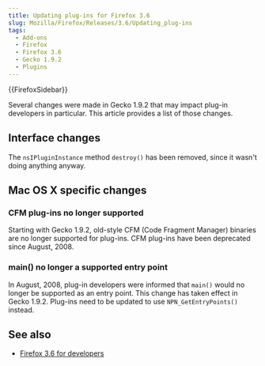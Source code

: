 ```yaml
---
title: Updating plug-ins for Firefox 3.6
slug: Mozilla/Firefox/Releases/3.6/Updating_plug-ins
tags:
  - Add-ons
  - Firefox
  - Firefox 3.6
  - Gecko 1.9.2
  - Plugins
---
```

{{FirefoxSidebar}}

Several changes were made in Gecko 1.9.2 that may impact plug-in developers in particular. This article provides a list of those changes.

## Interface changes

The `nsIPluginInstance` method `destroy()` has been removed, since it wasn't doing anything anyway.

## Mac OS X specific changes

### CFM plug-ins no longer supported

Starting with Gecko 1.9.2, old-style CFM (Code Fragment Manager) binaries are no longer supported for plug-ins. CFM plug-ins have been deprecated since August, 2008.

### main() no longer a supported entry point

In August, 2008, plug-in developers were informed that `main()` would no longer be supported as an entry point. This change has taken effect in Gecko 1.9.2. Plug-ins need to be updated to use `NPN_GetEntryPoints()` instead.

## See also

- [Firefox 3.6 for developers](/en-US/docs/Mozilla/Firefox/Releases/3.6)
